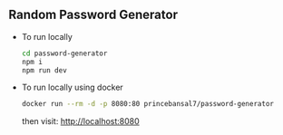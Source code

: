 ## Random Password Generator

-  To run locally
   ```sh
   cd password-generator
   npm i
   npm run dev
   ```
- To run locally using docker
  ```sh
  docker run --rm -d -p 8080:80 princebansal7/password-generator
  ```
  then visit: [http://localhost:8080](http://localhost:8080)